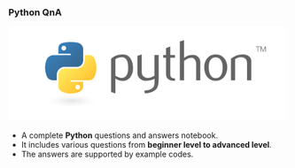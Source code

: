 ### Python QnA

![Python Logo](/python-logo.png)

- A complete **Python** questions and answers notebook.
- It includes various questions from **beginner level to advanced level**.
- The answers are supported by example codes.